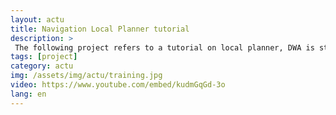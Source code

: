 ```yaml
---
layout: actu
title: Navigation Local Planner tutorial 
description: > 
 The following project refers to a tutorial on local planner, DWA is studied and different configurations are tested on environment containing known and unknown oblsacles.
tags: [project]
category: actu
img: /assets/img/actu/training.jpg
video: https://www.youtube.com/embed/kudmGqGd-3o
lang: en
---
```

